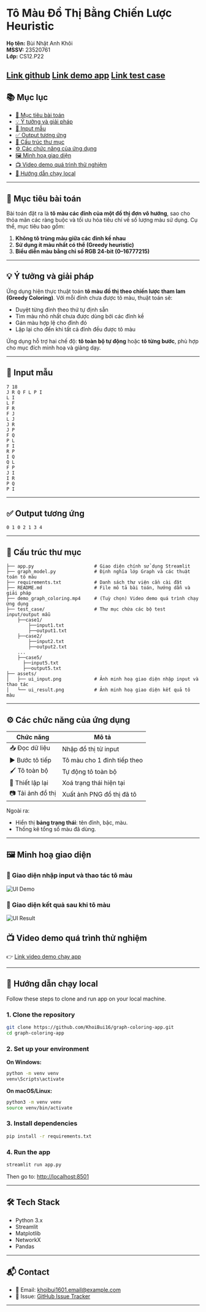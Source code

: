 
# Tô Màu Đồ Thị Bằng Chiến Lược Heuristic  

**Họ tên:** Bùi Nhật Anh Khôi  
**MSSV:** 23520761  
**Lớp:** CS12.P22  

[Link github](https://github.com/KhoiBui16/Graph_Coloring_Heuristic/)
[Link demo app](https://graph-coloring.streamlit.app/)
[Link test case](https://github.com/KhoiBui16/Graph_Coloring_Heuristic/tree/main/test_case)
---

## 📚 Mục lục

- [🎯 Mục tiêu bài toán](#-mục-tiêu-bài-toán)
- [💡 Ý tưởng và giải pháp](#-ý-tưởng-và-giải-pháp)
- [📌 Input mẫu](#input-mẫu)
- [✅ Output tương ứng](#output-tương-ứng)
- [📂 Cấu trúc thư mục](#-cấu-trúc-thư-mục)
- [⚙️ Các chức năng của ứng dụng](#️-các-chức-năng-của-ứng-dụng)
- [🖼 Minh hoạ giao diện](#-minh-hoạ-giao-diện)
- [📺 Video demo quá trình thử nghiệm](#-video-demo-quá-trình-thử-nghiệm)
- [🧪 Hướng dẫn chạy local](#-hướng-dẫn-chạy-local)

---

## 🎯 Mục tiêu bài toán

Bài toán đặt ra là **tô màu các đỉnh của một đồ thị đơn vô hướng**, sao cho thỏa mãn các ràng buộc và tối ưu hóa tiêu chí về số lượng màu sử dụng. Cụ thể, mục tiêu bao gồm:

1. **Không tô trùng màu giữa các đỉnh kề nhau**
2. **Sử dụng ít màu nhất có thể (Greedy heuristic)**
3. **Biểu diễn màu bằng chỉ số RGB 24-bit (0–16777215)**

---

## 💡 Ý tưởng và giải pháp

Ứng dụng hiện thực thuật toán **tô màu đồ thị theo chiến lược tham lam (Greedy Coloring)**. Với mỗi đỉnh chưa được tô màu, thuật toán sẽ:

- Duyệt từng đỉnh theo thứ tự định sẵn
- Tìm màu nhỏ nhất chưa được dùng bởi các đỉnh kề
- Gán màu hợp lệ cho đỉnh đó
- Lặp lại cho đến khi tất cả đỉnh đều được tô màu

Ứng dụng hỗ trợ hai chế độ: **tô toàn bộ tự động** hoặc **tô từng bước**, phù hợp cho mục đích minh hoạ và giảng dạy.

---

## 📌 Input mẫu

```
7 18
J R Q F L P I
L I
L F
F R
F J
L J
J R
J P
F Q
P L
F I
R P
I Q
Q L
F P
J I
I R
P Q
P I
```

---

## ✅ Output tương ứng

```
0 1 0 2 1 3 4
```

---


## 📂 Cấu trúc thư mục

```
├── app.py                      # Giao diện chính sử dụng Streamlit
├── graph_model.py              # Định nghĩa lớp Graph và các thuật toán tô màu
├── requirements.txt            # Danh sách thư viện cần cài đặt
├── README.md                   # File mô tả bài toán, hướng dẫn và giải pháp
├── demo_graph_coloring.mp4     # (Tuỳ chọn) Video demo quá trình chạy ứng dụng
├── test_case/                  # Thư mục chứa các bộ test input/output mẫu
    ├──case1/
        ├──input1.txt
        ├──output1.txt
    ├──case2/
        ├──input2.txt
        ├──output2.txt
    ...
    ├──case5/
      ├──input5.txt
      ├──output5.txt
├── assets/
│   ├── ui_input.png            # Ảnh minh hoạ giao diện nhập input và thao tác
│   └── ui_result.png           # Ảnh minh hoạ giao diện kết quả tô màu

```

---

## ⚙️ Các chức năng của ứng dụng

| Chức năng       | Mô tả |
|-----------------|-------|
| 📥 Đọc dữ liệu   | Nhập đồ thị từ input |
| ▶ Bước tô tiếp  | Tô màu cho 1 đỉnh tiếp theo |
| 🖌 Tô toàn bộ    | Tự động tô toàn bộ |
| 🔄 Thiết lập lại| Xoá trạng thái hiện tại |
| 📷 Tải ảnh đồ thị| Xuất ảnh PNG đồ thị đã tô |

Ngoài ra:
- Hiển thị **bảng trạng thái**: tên đỉnh, bậc, màu.
- Thống kê tổng số màu đã dùng.

---


## 🖼 Minh hoạ giao diện

### 🧩 Giao diện nhập input và thao tác tô màu
![UI Demo](https://github.com/KhoiBui16/Graph_Coloring_Heuristic/blob/main/assets/ui_result.png)

### 🎨 Giao diện kết quả sau khi tô màu
![UI Result](https://github.com/KhoiBui16/Graph_Coloring_Heuristic/blob/main/assets/ui_result.png)

## 📺 Video demo quá trình thử nghiệm

👉 [Link video demo chạy app](https://www.youtube.com/watch?v=fQZRF86sa0k)


---

## 🧪 Hướng dẫn chạy local
Follow these steps to clone and run app on your local machine.

### 1. Clone the repository

```bash
git clone https://github.com/KhoiBui16/graph-coloring-app.git
cd graph-coloring-app
```

### 2. Set up your environment

**On Windows:**
```bash
python -m venv venv
venv\Scripts\activate
```

**On macOS/Linux:**
```bash
python3 -m venv venv
source venv/bin/activate
```

### 3. Install dependencies

```bash
pip install -r requirements.txt
```

### 4. Run the app

```bash
streamlit run app.py
```

Then go to: [http://localhost:8501](http://localhost:8501)

---

## 🛠 Tech Stack

- Python 3.x
- Streamlit
- Matplotlib
- NetworkX
- Pandas

---

## 📬 Contact

- 📧 Email: khoibui1601.email@example.com  
- 🐛 Issue: [GitHub Issue Tracker](https://github.com/KhoiBui16/graph-coloring-app/issues)

---
